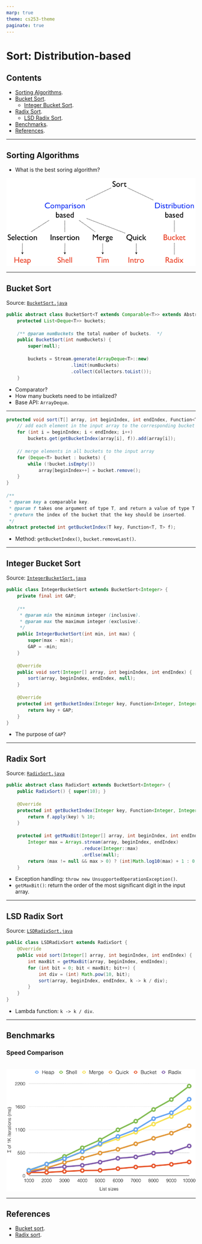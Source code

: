 ```yaml
---
marp: true
theme: cs253-theme
paginate: true
---
```


# Sort: Distribution-based

## Contents

* [Sorting Algorithms](#sorting-algorithms).
* [Bucket Sort](#bucket-sort).
  * [Integer Bucket Sort](#integer-bucket-sort).
* [Radix Sort](#radix-sort).
  * [LSD Radix Sort](#lsd-radix-sort).
* [Benchmarks](#benchmarks).
* [References](#references).

---

## Sorting Algorithms

* What is the best soring algorithm?

![](img/sort_comparison_based-0.png)

---

## Bucket Sort

Source: [`BucketSort.java`](../src/main/java/edu/emory/cs/sort/distribution/BucketSort.java)

```java
public abstract class BucketSort<T extends Comparable<T>> extends AbstractSort<T> {
    protected List<Deque<T>> buckets;

    /** @param numBuckets the total number of buckets.  */
    public BucketSort(int numBuckets) {
        super(null);

        buckets = Stream.generate(ArrayDeque<T>::new)
                        .limit(numBuckets)
                        .collect(Collectors.toList());
    }
```

* Comparator?
* How many buckets need to be intialized?
* Base API: `ArrayDeque`.

---

```java
protected void sort(T[] array, int beginIndex, int endIndex, Function<T, T> f) {
    // add each element in the input array to the corresponding bucket
    for (int i = beginIndex; i < endIndex; i++)
        buckets.get(getBucketIndex(array[i], f)).add(array[i]);

    // merge elements in all buckets to the input array
    for (Deque<T> bucket : buckets) {
        while (!bucket.isEmpty())
            array[beginIndex++] = bucket.remove();
    }
}

/**
 * @param key a comparable key.
 * @param f takes one argument of type T, and return a value of type T (optional).
 * @return the index of the bucket that the key should be inserted.
 */
abstract protected int getBucketIndex(T key, Function<T, T> f);
```

* Method: `getBucketIndex()`, `bucket.removeLast()`.

---

## Integer Bucket Sort

Source: [`IntegerBucketSort.java`](../src/main/java/edu/emory/cs/sort/distribution/IntegerBucketSort.java)

```java
public class IntegerBucketSort extends BucketSort<Integer> {
    private final int GAP;

    /**
     * @param min the minimum integer (inclusive).
     * @param max the maximum integer (exclusive).
     */
    public IntegerBucketSort(int min, int max) {
        super(max - min);
        GAP = -min;
    }

    @Override
    public void sort(Integer[] array, int beginIndex, int endIndex) {
        sort(array, beginIndex, endIndex, null);
    }

    @Override
    protected int getBucketIndex(Integer key, Function<Integer, Integer> f) {
        return key + GAP;
    }
}
```

* The purpose of `GAP`?

---

## Radix Sort

Source: [`RadixSort.java`](../src/main/java/edu/emory/cs/sort/distribution/RadixSort.java)

```java
public abstract class RadixSort extends BucketSort<Integer> {
    public RadixSort() { super(10); }

    @Override
    protected int getBucketIndex(Integer key, Function<Integer, Integer> f) {
        return f.apply(key) % 10;
    }

    protected int getMaxBit(Integer[] array, int beginIndex, int endIndex) {
        Integer max = Arrays.stream(array, beginIndex, endIndex)
                            .reduce(Integer::max)
                            .orElse(null);
        return (max != null && max > 0) ? (int)Math.log10(max) + 1 : 0;
    }

```

* Exception handling: `throw new UnsupportedOperationException()`.
* `getMaxBit()`: return the order of the most significant digit in the input array.

---

## LSD Radix Sort

Source: [`LSDRadixSort.java`](../src/main/java/edu/emory/cs/sort/distribution/LSDRadixSort.java)

```java
public class LSDRadixSort extends RadixSort {
    @Override
    public void sort(Integer[] array, int beginIndex, int endIndex) {
        int maxBit = getMaxBit(array, beginIndex, endIndex);
        for (int bit = 0; bit < maxBit; bit++) {
            int div = (int) Math.pow(10, bit);
            sort(array, beginIndex, endIndex, k -> k / div);
        }
    }
}
```

* Lambda function: `k -> k / div`.

---

## Benchmarks

### Speed Comparison

<br>![height:20em](img/sort_distribution_based-0.png)

---

## References

* [Bucket sort](http://en.wikipedia.org/wiki/Bucket_sort).
* [Radix sort](http://en.wikipedia.org/wiki/Radix_sort).
